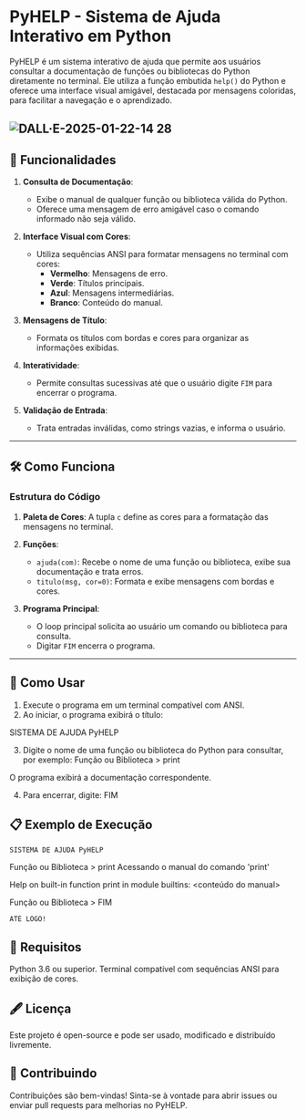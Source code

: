 # PyHELP - Sistema de Ajuda Interativo em Python

PyHELP é um sistema interativo de ajuda que permite aos usuários consultar a documentação de funções ou bibliotecas do Python diretamente no terminal. Ele utiliza a função embutida `help()` do Python e oferece uma interface visual amigável, destacada por mensagens coloridas, para facilitar a navegação e o aprendizado.

![DALL·E-2025-01-22-14 28](https://github.com/user-attachments/assets/4042446f-413f-406c-b594-e284d520be18)
---


## 🎯 **Funcionalidades**

1. **Consulta de Documentação**:
   - Exibe o manual de qualquer função ou biblioteca válida do Python.
   - Oferece uma mensagem de erro amigável caso o comando informado não seja válido.

2. **Interface Visual com Cores**:
   - Utiliza sequências ANSI para formatar mensagens no terminal com cores:
     - **Vermelho**: Mensagens de erro.
     - **Verde**: Títulos principais.
     - **Azul**: Mensagens intermediárias.
     - **Branco**: Conteúdo do manual.

3. **Mensagens de Título**:
   - Formata os títulos com bordas e cores para organizar as informações exibidas.

4. **Interatividade**:
   - Permite consultas sucessivas até que o usuário digite `FIM` para encerrar o programa.

5. **Validação de Entrada**:
   - Trata entradas inválidas, como strings vazias, e informa o usuário.

---

## 🛠️ **Como Funciona**

### Estrutura do Código

1. **Paleta de Cores**:
   A tupla `c` define as cores para a formatação das mensagens no terminal.

2. **Funções**:
   - `ajuda(com)`: Recebe o nome de uma função ou biblioteca, exibe sua documentação e trata erros.
   - `titulo(msg, cor=0)`: Formata e exibe mensagens com bordas e cores.

3. **Programa Principal**:
   - O loop principal solicita ao usuário um comando ou biblioteca para consulta.
   - Digitar `FIM` encerra o programa.

---

## 🚀 **Como Usar**

1. Execute o programa em um terminal compatível com ANSI.
2. Ao iniciar, o programa exibirá o título:

SISTEMA DE AJUDA PyHELP

3. Digite o nome de uma função ou biblioteca do Python para consultar, por exemplo:
Função ou Biblioteca > print

O programa exibirá a documentação correspondente.

4. Para encerrar, digite:
FIM


## 📋 **Exemplo de Execução**

~~~~~~~~~~~~~~~~~~~~~~~~~~~
SISTEMA DE AJUDA PyHELP
~~~~~~~~~~~~~~~~~~~~~~~~~~~
Função ou Biblioteca > print
Acessando o manual do comando 'print'

Help on built-in function print in module builtins:
<conteúdo do manual>

Função ou Biblioteca > FIM
~~~~~~~~~~~~~
ATÉ LOGO!
~~~~~~~~~~~~~

## 📌 Requisitos
Python 3.6 ou superior.
Terminal compatível com sequências ANSI para exibição de cores.

## 🖋️ Licença
Este projeto é open-source e pode ser usado, modificado e distribuído livremente.

## 🤝 Contribuindo
Contribuições são bem-vindas! Sinta-se à vontade para abrir issues ou enviar pull requests para melhorias no PyHELP.
